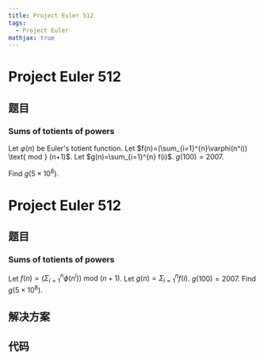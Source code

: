 ```yaml
---
title: Project Euler 512
tags:
  - Project Euler
mathjax: true
---
```

<escape><!-- more --></escape>
    
# Project Euler 512
## 题目
### Sums of totients of powers

Let $\varphi(n)$ be Euler's totient function.
Let $f(n)=(\sum_{i=1}^{n}\varphi(n^i)) \text{ mod } (n+1)$.
Let $g(n)=\sum_{i=1}^{n} f(i)$.
$g(100)=2007$.


Find $g(5 \times 10^8)$.




# Project Euler 512
## 题目
### Sums of totients of powers

Let $f(n)=(\Sigma^n_{i=1}\phi(n^i)) \text{ mod } (n+1)$.
Let $g(n)=\Sigma^n_{i=1}f(i)$.
$g(100)=2007$.
Find $g(5 \times 10^8)$.


## 解决方案


## 代码


